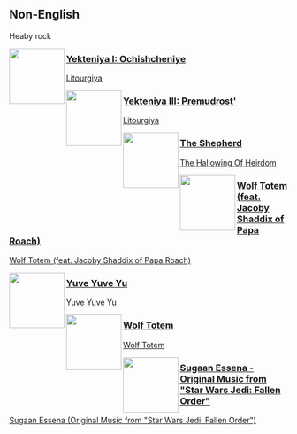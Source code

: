 ## Non-English
[start-desc]: #

Heaby rock

[end-desc]: #

<img align="left" width="100" height="100" src="https://i.scdn.co/image/ab67616d0000b27370f1478ee067f821e1c88d21">

### [Yekteniya I: Ochishcheniye](https://open.spotify.com/go?uri=spotify:track:3vokIQuIpjINGGhJpFLp5y)
[Litourgiya](https://open.spotify.com/go?uri=spotify:track:3cFjEhmqQEf61ueibVn8Fi)

<img align="left" width="100" height="100" src="https://i.scdn.co/image/ab67616d0000b27370f1478ee067f821e1c88d21">

### [Yekteniya III: Premudrost'](https://open.spotify.com/go?uri=spotify:track:3Zrw75j8QqR9YLmiVDtr5V)
[Litourgiya](https://open.spotify.com/go?uri=spotify:track:3cFjEhmqQEf61ueibVn8Fi)

<img align="left" width="100" height="100" src="https://i.scdn.co/image/ab67616d0000b273d803a2b1e20b13d9e0a8d7db">

### [The Shepherd](https://open.spotify.com/go?uri=spotify:track:6LhYvZU30bcHAIRDFzKwzL)
[The Hallowing Of Heirdom](https://open.spotify.com/go?uri=spotify:track:4bFoOYVrTtiBVv6ZMQV6jL)

<img align="left" width="100" height="100" src="https://i.scdn.co/image/ab67616d0000b273b2ef4d022ce47a7981a65248">

### [Wolf Totem (feat. Jacoby Shaddix of Papa Roach)](https://open.spotify.com/go?uri=spotify:track:3NMel0L1RZfekf2wLABmj2)
[Wolf Totem (feat. Jacoby Shaddix of Papa Roach)](https://open.spotify.com/go?uri=spotify:track:6lRuJdTi0zHk8kWKx6ARfi)

<img align="left" width="100" height="100" src="https://i.scdn.co/image/ab67616d0000b273e9c5bd45e7d6c947a91d5d8d">

### [Yuve Yuve Yu](https://open.spotify.com/go?uri=spotify:track:6J2VvzKwWc2f0JP5RQVZjq)
[Yuve Yuve Yu](https://open.spotify.com/go?uri=spotify:track:2ot7qJ6yU06AkwkAn9xeoP)

<img align="left" width="100" height="100" src="https://i.scdn.co/image/ab67616d0000b273282b4aa7b788aa5e2f51f79b">

### [Wolf Totem](https://open.spotify.com/go?uri=spotify:track:6uCzY8MKTcLDExUR6nGl99)
[Wolf Totem](https://open.spotify.com/go?uri=spotify:track:7llI8I1yBGYutWAbVob3ls)

<img align="left" width="100" height="100" src="https://i.scdn.co/image/ab67616d0000b2733ef2378f094ab98d6459a099">

### [Sugaan Essena - Original Music from "Star Wars Jedi: Fallen Order"](https://open.spotify.com/go?uri=spotify:track:1oDMV9mQAxptR1tvjI91mm)
[Sugaan Essena (Original Music from "Star Wars Jedi: Fallen Order")](https://open.spotify.com/go?uri=spotify:track:4ILv0JHo7vmHPYwB7F5iA7)
